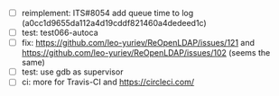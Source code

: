 - [ ] reimplement: ITS#8054 add queue time to log (a0cc1d9655da112a4d19cddf821460a4dedeed1c)
- [ ] test: test066-autoca
- [ ] fix: https://github.com/leo-yuriev/ReOpenLDAP/issues/121 and https://github.com/leo-yuriev/ReOpenLDAP/issues/102 (seems the same)
- [ ] test: use gdb as supervisor
- [ ] ci: more for Travis-CI and https://circleci.com/
